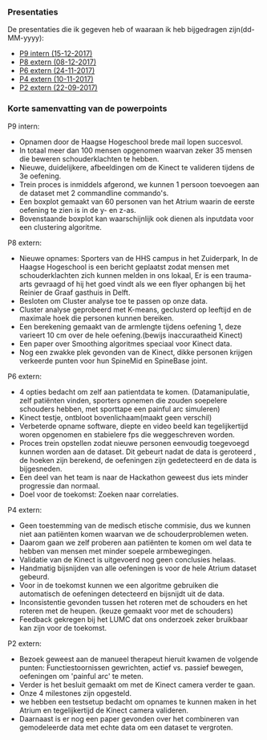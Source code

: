 ### Presentaties

De presentaties die ik gegeven heb of waaraan ik heb bijgedragen zijn(dd-MM-yyyy):
* [P9 intern (15-12-2017)](https://github.com/BorisEnthovenSchool/KB74PortfolioBoris/blob/master/presentaties/Intern%20P9.pptx.pdf)
* [P8 extern (08-12-2017)](https://github.com/BorisEnthovenSchool/KB74PortfolioBoris/blob/master/presentaties/Extern%20P8.pptx.pdf)
* [P6 extern (24-11-2017)](https://github.com/BorisEnthovenSchool/KB74PortfolioBoris/blob/master/presentaties/Extern%20P6.pptx.pdf)
* [P4 extern (10-11-2017)](https://github.com/BorisEnthovenSchool/KB74PortfolioBoris/blob/master/presentaties/Extern%20P4.pdf)
* [P2 extern (22-09-2017)](https://github.com/BorisEnthovenSchool/KB74PortfolioBoris/blob/master/presentaties/Extern%20P2.pdf)

### Korte samenvatting van de powerpoints
P9 intern:
* Opnamen door de Haagse Hogeschool brede mail lopen succesvol.
* In totaal meer dan 100 mensen opgenomen waarvan zeker 35 mensen die beweren schouderklachten te hebben.
* Nieuwe, duidelijkere, afbeeldingen om de Kinect te valideren tijdens de 3e oefening.
* Trein proces is inmiddels afgerond, we kunnen 1 persoon toevoegen aan de dataset met 2 commandline commando's.
* Een boxplot gemaakt van 60 personen van het Atrium waarin de eerste oefening te zien is in de y- en z-as. 
* Bovenstaande boxplot kan waarschijnlijk ook dienen als inputdata voor een clustering algoritme.

P8 extern:
* Nieuwe opnames: Sporters van de HHS campus in het Zuiderpark, In de Haagse Hogeschool is een bericht geplaatst zodat mensen met schouderklachten zich kunnen melden in ons lokaal, Er is een trauma-arts gevraagd of hij het goed vindt als we een flyer ophangen bij het Reinier de Graaf gasthuis in Delft.
* Besloten om Cluster analyse toe te passen op onze data.
* Cluster analyse geprobeerd met K-means, geclusterd op leeftijd en de maximale hoek die personen kunnen bereiken.
* Een berekening gemaakt van de armlengte tijdens oefening 1, deze varieert 10 cm over de hele oefening.(bewijs inaccuraatheid Kinect)
* Een paper over Smoothing algoritmes speciaal voor Kinect data. 
* Nog een zwakke plek gevonden van de Kinect, dikke personen krijgen verkeerde punten voor hun SpineMid en SpineBase joint.

P6 extern:
* 4 opties bedacht om zelf aan patientdata te komen. (Datamanipulatie, zelf patiënten vinden, sporters opnemen die zouden soepelere schouders hebben, met sporttape een painful arc simuleren)
* Kinect testje, ontbloot bovenlichaam(maakt geen verschil)
* Verbeterde opname software, diepte en video beeld kan tegelijkertijd woren opgenomen en stabielere fps die weggeschreven worden.
* Proces trein opstellen zodat nieuwe personen eenvoudig toegevoegd kunnen worden aan de dataset. Dit gebeurt nadat de data is geroteerd , de hoeken zijn berekend, de oefeningen zijn gedetecteerd en de data is bijgesneden.
* Een deel van het team is naar de Hackathon geweest dus iets minder progressie dan normaal.
* Doel voor de toekomst: Zoeken naar correlaties.

P4 extern:
* Geen toestemming van de medisch etische commisie, dus we kunnen niet aan patiënten komen waarvan we de schouderproblemen weten.
* Daarom gaan we zelf proberen aan patiënten te komen om wel data te hebben van mensen met minder soepele armbewegingen.
* Validatie van de Kinect is uitgevoerd nog geen conclusies helaas.
* Handmatig bijsnijden van alle oefeningen is voor de hele Atrium dataset gebeurd.
* Voor in de toekomst kunnen we een algoritme gebruiken die automatisch de oefeningen detecteerd en bijsnijdt uit de data.
* Inconsistentie gevonden tussen het roteren met de schouders en het roteren met de heupen. (keuze gemaakt voor met de schouders)
* Feedback gekregen bij het LUMC dat ons onderzoek zeker bruikbaar kan zijn voor de toekomst.

P2 extern: 
* Bezoek geweest aan de manueel therapeut hieruit kwamen de volgende punten: Functiestoornissen gewrichten, actief vs. passief bewegen, oefeningen om 'painful arc' te meten.
* Verder is het besluit gemaakt om met de Kinect camera verder te gaan. 
* Onze 4 milestones zijn opgesteld.
* we hebben een testsetup bedacht om opnames te kunnen maken in het Atrium en tegelijkertijd de Kinect camera valideren. 
* Daarnaast is er nog een paper gevonden over het combineren van gemodeleerde data met echte data om een dataset te vergroten.

